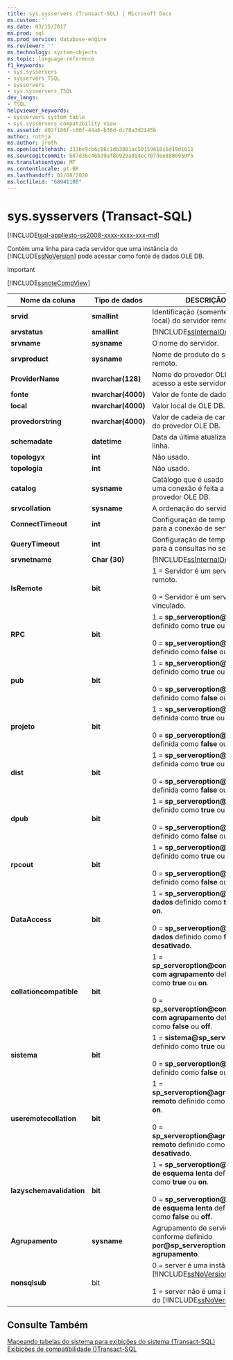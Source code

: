 ```yaml
---
title: sys.sysservers (Transact-SQL) | Microsoft Docs
ms.custom: ''
ms.date: 03/15/2017
ms.prod: sql
ms.prod_service: database-engine
ms.reviewer: ''
ms.technology: system-objects
ms.topic: language-reference
f1_keywords:
- sys.sysservers
- sysservers_TSQL
- sysservers
- sys.sysservers_TSQL
dev_langs:
- TSQL
helpviewer_keywords:
- sysservers system table
- sys.sysservers compatibility view
ms.assetid: d02f186f-c00f-44a6-b38d-dc78a3d2145b
author: rothja
ms.author: jroth
ms.openlocfilehash: 333be9cb6c86c1db3801ac50159610c6d19d1611
ms.sourcegitcommit: b87d36c46b39af8b929ad94ec707dee8800950f5
ms.translationtype: MT
ms.contentlocale: pt-BR
ms.lasthandoff: 02/08/2020
ms.locfileid: "68941108"
---
```

# <a name="syssysservers-transact-sql"></a>sys.sysservers (Transact-SQL)
[!INCLUDE[tsql-appliesto-ss2008-xxxx-xxxx-xxx-md](../../includes/tsql-appliesto-ss2008-xxxx-xxxx-xxx-md.md)]

  Contém uma linha para cada servidor que uma instância do [!INCLUDE[ssNoVersion](../../includes/ssnoversion-md.md)] pode acessar como fonte de dados OLE DB.  
  
> [!IMPORTANT]  
>  [!INCLUDE[ssnoteCompView](../../includes/ssnotecompview-md.md)]  
  
|Nome da coluna|Tipo de dados|DESCRIÇÃO|  
|-----------------|---------------|-----------------|  
|**srvid**|**smallint**|Identificação (somente para uso local) do servidor remoto.|  
|**srvstatus**|**smallint**|[!INCLUDE[ssInternalOnly](../../includes/ssinternalonly-md.md)]|  
|**srvname**|**sysname**|O nome do servidor.|  
|**srvproduct**|**sysname**|Nome de produto do servidor remoto.|  
|**ProviderName**|**nvarchar(128)**|Nome do provedor OLE DB para acesso a este servidor.|  
|**fonte**|**nvarchar(4000)**|Valor de fonte de dados OLE DB.|  
|**local**|**nvarchar(4000)**|Valor local de OLE DB.|  
|**provedorstring**|**nvarchar(4000)**|Valor de cadeia de caracteres do provedor OLE DB.|  
|**schemadate**|**datetime**|Data da última atualização da linha.|  
|**topologyx**|**int**|Não usado.|  
|**topologia**|**int**|Não usado.|  
|**catalog**|**sysname**|Catálogo que é usado quando uma conexão é feita a um provedor OLE DB.|  
|**srvcollation**|**sysname**|A ordenação do servidor.|  
|**ConnectTimeout**|**int**|Configuração de tempo limite para a conexão de servidor.|  
|**QueryTimeout**|**int**|Configuração de tempo limite para a consultas no servidor.|  
|**srvnetname**|**Char (30)**|[!INCLUDE[ssInternalOnly](../../includes/ssinternalonly-md.md)]|  
|**IsRemote**|**bit**|1 = Servidor é um servidor remoto.<br /><br /> 0 = Servidor é um servidor vinculado.|  
|**RPC**|**bit**|1 = **sp_serveroption\@RPC** definido como **true** ou **on**.<br /><br /> 0 = **sp_serveroption\@RPC** definido como **false** ou **off**.|  
|**pub**|**bit**|1 = **sp_serveroption\@pub** definido como **true** ou **on**.<br /><br /> 0 = **sp_serveroption\@pub** definido como **false** ou **off**.|  
|**projeto**|**bit**|1 = **sp_serveroption\@sub** definida como **true** ou **on**.<br /><br /> 0 = **sp_serveroption\@sub** definida como **false** ou **off**.|  
|**dist**|**bit**|1 = **sp_serveroption\@dist** definida como **true** ou **on**.<br /><br /> 0 = **sp_serveroption\@dist** definida como **false** ou **off**.|  
|**dpub**|**bit**|1 = **sp_serveroption\@dpub** definido como **true** ou **on**.<br /><br /> 0 = **sp_serveroption\@dpub** definido como **false** ou **off**.|  
|**rpcout**|**bit**|1 = **sp_serveroption\@RPC out** definido como **true** ou **on**.<br /><br /> 0 = **sp_serveroption\@RPC out** definido como **false** ou **off**.|  
|**DataAccess**|**bit**|1 = **sp_serveroption\@acesso a dados** definido como **true** ou **on**.<br /><br /> 0 = **sp_serveroption\@acesso a dados** definido como **falso** ou **desativado**.|  
|**collationcompatible**|**bit**|1 = **sp_serveroption\@compatível com agrupamento** definido como **true** ou **on**.<br /><br /> 0 = **sp_serveroption\@compatível com agrupamento** definido como **false** ou **off**.|  
|**sistema**|**bit**|1 = **sistema\@sp_serveroption** definido como **true** ou **on**.<br /><br /> 0 = **sp_serveroption\@sistema** definido como **false** ou **off**.|  
|**useremotecollation**|**bit**|1 = **sp_serveroption\@agrupamento remoto** definido como **true** ou **on**.<br /><br /> 0 = **sp_serveroption\@agrupamento remoto** definido como **falso** ou **desativado**.|  
|**lazyschemavalidation**|**bit**|1 = **sp_serveroption\@validação de esquema lenta** definida como **true** ou **on**.<br /><br /> 0 = **sp_serveroption\@validação de esquema lenta** definida como **false** ou **off**.|  
|**Agrupamento**|**sysname**|Agrupamento de servidor conforme definido **por\@sp_serveroption nome do agrupamento**.|  
|**nonsqlsub**|bit|0 = server é uma instância do [!INCLUDE[ssNoVersion](../../includes/ssnoversion-md.md)]<br /><br /> 1 = server não é uma instância do [!INCLUDE[ssNoVersion](../../includes/ssnoversion-md.md)]|  
  
## <a name="see-also"></a>Consulte Também  
 [Mapeando tabelas do sistema para exibições do sistema &#40;Transact-SQL&#41;](../../relational-databases/system-tables/mapping-system-tables-to-system-views-transact-sql.md)   
 [Exibições de compatibilidade &#40;&#41;Transact-SQL](~/relational-databases/system-compatibility-views/system-compatibility-views-transact-sql.md)  
  
  
